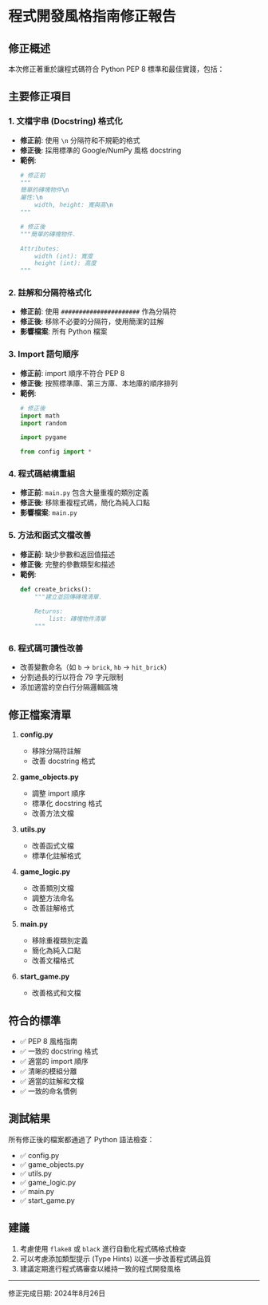 # 程式開發風格指南修正報告

## 修正概述

本次修正著重於讓程式碼符合 Python PEP 8 標準和最佳實踐，包括：

## 主要修正項目

### 1. 文檔字串 (Docstring) 格式化
- **修正前**: 使用 `\n` 分隔符和不規範的格式
- **修正後**: 採用標準的 Google/NumPy 風格 docstring
- **範例**:
  ```python
  # 修正前
  """
  簡單的磚塊物件\n
  屬性:\n
      width, height: 寬與高\n
  """
  
  # 修正後
  """簡單的磚塊物件.
  
  Attributes:
      width (int): 寬度
      height (int): 高度
  """
  ```

### 2. 註解和分隔符格式化
- **修正前**: 使用 `######################` 作為分隔符
- **修正後**: 移除不必要的分隔符，使用簡潔的註解
- **影響檔案**: 所有 Python 檔案

### 3. Import 語句順序
- **修正前**: import 順序不符合 PEP 8
- **修正後**: 按照標準庫、第三方庫、本地庫的順序排列
- **範例**:
  ```python
  # 修正後
  import math
  import random
  
  import pygame
  
  from config import *
  ```

### 4. 程式碼結構重組
- **修正前**: `main.py` 包含大量重複的類別定義
- **修正後**: 移除重複程式碼，簡化為純入口點
- **影響檔案**: `main.py`

### 5. 方法和函式文檔改善
- **修正前**: 缺少參數和返回值描述
- **修正後**: 完整的參數類型和描述
- **範例**:
  ```python
  def create_bricks():
      """建立並回傳磚塊清單.
      
      Returns:
          list: 磚塊物件清單
      """
  ```

### 6. 程式碼可讀性改善
- 改善變數命名（如 `b` → `brick`, `hb` → `hit_brick`）
- 分割過長的行以符合 79 字元限制
- 添加適當的空白行分隔邏輯區塊

## 修正檔案清單

1. **config.py**
   - 移除分隔符註解
   - 改善 docstring 格式

2. **game_objects.py**
   - 調整 import 順序
   - 標準化 docstring 格式
   - 改善方法文檔

3. **utils.py**
   - 改善函式文檔
   - 標準化註解格式

4. **game_logic.py**
   - 改善類別文檔
   - 調整方法命名
   - 改善註解格式

5. **main.py**
   - 移除重複類別定義
   - 簡化為純入口點
   - 改善文檔格式

6. **start_game.py**
   - 改善格式和文檔

## 符合的標準

- ✅ PEP 8 風格指南
- ✅ 一致的 docstring 格式
- ✅ 適當的 import 順序
- ✅ 清晰的模組分離
- ✅ 適當的註解和文檔
- ✅ 一致的命名慣例

## 測試結果

所有修正後的檔案都通過了 Python 語法檢查：
- ✅ config.py
- ✅ game_objects.py  
- ✅ utils.py
- ✅ game_logic.py
- ✅ main.py
- ✅ start_game.py

## 建議

1. 考慮使用 `flake8` 或 `black` 進行自動化程式碼格式檢查
2. 可以考慮添加類型提示 (Type Hints) 以進一步改善程式碼品質
3. 建議定期進行程式碼審查以維持一致的程式開發風格

---
修正完成日期: 2024年8月26日